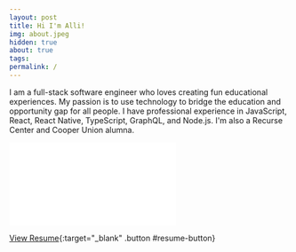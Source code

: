 ```yaml
---
layout: post
title: Hi I'm Alli!
img: about.jpeg
hidden: true
about: true
tags:
permalink: /
---
```


I am a full-stack software engineer who loves creating fun educational experiences. My passion is to use technology to bridge the education and opportunity gap for all people. I have professional experience in JavaScript, React, React Native, TypeScript, GraphQL, and Node.js. I'm also a Recurse Center and Cooper Union alumna.

<embed id="resume-embed" src="{{site.baseurl}}/assets/resume.pdf"/>

[View Resume]({{site.baseurl}}/assets/resume.pdf){:target="\_blank" .button #resume-button}
